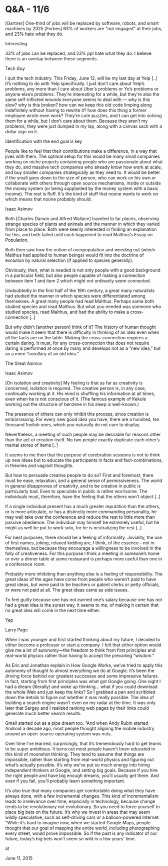 # Q&A - 11/6
[Gartner] One-third of jobs will be replaced by software, robots, and smart machines by 2025 [Forbes] 63% of workers are "not engaged" at their jobs, and 23% hate what they do.

Interesting

33% of jobs can be replaced, and 23% ppl hate what they do. I believe there is an overlap between these segments.

Tech Guy

I quit the tech industry. This Friday, June 12, will be my last day at Yelp [..] It’s nothing to do with Yelp specifically. I just don’t care about Yelp’s problems, any more than I care about Uber’s problems or Yo’s problems or anyone else’s problems. They’re interesting for a while, but they’re also the same self-inflicted wounds everyone seems to deal with — why is this slow? why is this broken? how can we keep this old code limping along indefinitely without having to rewrite it? how does this thing a former employee wrote even work? They’re cute puzzles, and I can get into solving them for a while, but I don’t care about them. Because they aren’t my problems; they were just dumped in my lap, along with a canvas sack with a dollar sign on it.

Identification with the end goal is key

People like to feel that their contributions make a difference, in a way that jives with them. The optimal setup for this would be many small companies working on niche projects containing people who are passionate about what they do, and massive tech companies who already know how work at scale, and buy smaller companies strategically as they need to. It would be better if the small goes down to the size of person, who can work on his own or collaborate with others through open source mechanisms, inside or outside the money system (or being supplanted by the money system with a basic income). The rest is fluff. It's the kind of stuff that noone wants to work on which means that noone probably should.

Isaac Asimov

Both [Charles Darwin and Alfred Wallace] traveled to far places, observing strange species of plants and animals and the manner in which they varied from place to place. Both were keenly interested in finding an explanation for this, and both failed until each happened to read Malthus’s Essay on Population.

Both then saw how the notion of overpopulation and weeding out (which Malthus had applied to human beings) would fit into the doctrine of evolution by natural selection (if applied to species generally).

Obviously, then, what is needed is not only people with a good background in a particular field, but also people capable of making a connection between item 1 and item 2 which might not ordinarily seem connected.

Undoubtedly in the first half of the 19th century, a great many naturalists had studied the manner in which species were differentiated among themselves. A great many people had read Malthus. Perhaps some both studied species and read Malthus. But what you needed was someone who studied species, read Malthus, and had the ability to make a cross-connection [..]

But why didn’t [another person] think of it? The history of human thought would make it seem that there is difficulty in thinking of an idea even when all the facts are on the table. Making the cross-connection requires a certain daring. It must, for any cross-connection that does not require daring is performed at once by many and develops not as a “new idea,” but as a mere “corollary of an old idea.”

The Great Asimov

Isaac Asimov 

[On isolation and creativity] My feeling is that as far as creativity is concerned, isolation is required. The creative person is, in any case, continually working at it. His mind is shuffling his information at all times, even when he is not conscious of it. (The famous example of Kekule working out the structure of benzene in his sleep is well-known.)

The presence of others can only inhibit this process, since creation is embarrassing. For every new good idea you have, there are a hundred, ten thousand foolish ones, which you naturally do not care to display.

Nevertheless, a meeting of such people may be desirable for reasons other than the act of creation itself. No two people exactly duplicate each other’s mental stores of items [..] 

It seems to me then that the purpose of cerebration sessions is not to think up new ideas but to educate the participants in facts and fact-combinations, in theories and vagrant thoughts.

But how to persuade creative people to do so? First and foremost, there must be ease, relaxation, and a general sense of permissiveness. The world in general disapproves of creativity, and to be creative in public is particularly bad. Even to speculate in public is rather worrisome. The individuals must, therefore, have the feeling that the others won’t object [..]

If a single individual present has a much greater reputation than the others, or is more articulate, or has a distinctly more commanding personality, he may well take over the conference and reduce the rest to little more than passive obedience. The individual may himself be extremely useful, but he might as well be put to work solo, for he is neutralizing the rest [..]

For best purposes, there should be a feeling of informality. Joviality, the use of first names, joking, relaxed kidding are, I think, of the essence—not in themselves, but because they encourage a willingness to be involved in the folly of creativeness. For this purpose I think a meeting in someone’s home or over a dinner table at some restaurant is perhaps more useful than one in a conference room.

Probably more inhibiting than anything else is a feeling of responsibility. The great ideas of the ages have come from people who weren’t paid to have great ideas, but were paid to be teachers or patent clerks or petty officials, or were not paid at all. The great ideas came as side issues.

To feel guilty because one has not earned one’s salary because one has not had a great idea is the surest way, it seems to me, of making it certain that no great idea will come in the next time either.

Yep

Larry Page

When I was younger and first started thinking about my future, I decided to either become a professor or start a company. I felt that either option would give me a lot of autonomy—the freedom to think from first principles and real-world physics rather than having to accept the prevailing “wisdom.”

As Eric and Jonathan explain in How Google Works, we’ve tried to apply this autonomy of thought to almost everything we do at Google. It’s been the driving force behind our greatest successes and some impressive failures. In fact, starting from first principles was what got Google going. One night I had a dream (literally) and woke up thinking… what if you could download the whole Web and just keep the links? So I grabbed a pen and scribbled down the details to figure out whether it was really possible. The idea of building a search engine wasn’t even on my radar at the time. It was only later that Sergey and I realized ranking web pages by their links could generate much better search results.

Gmail started out as a pipe dream too. “And when Andy Rubin started Android a decade ago, most people thought aligning the mobile industry around an open-source operating system was nuts.

Over time I’ve learned, surprisingly, that it’s tremendously hard to get teams to be super ambitious. It turns out most people haven’t been educated in this kind of moonshot thinking. They tend to assume that things are impossible, rather than starting from real-world physics and figuring out what’s actually possible. It’s why we’ve put so much energy into hiring independent thinkers at Google, and setting big goals. Because if you hire the right people and have big enough dreams, you’ll usually get there. And even if you fail, you’ll probably learn something important.

It’s also true that many companies get comfortable doing what they have always done, with a few incremental changes. This kind of incrementalism leads to irrelevance over time, especially in technology, because change tends to be revolutionary not evolutionary. So you need to force yourself to place big bets on the future. It’s why we invest in areas that may seem wildly speculative, such as self-driving cars or a balloon-powered Internet. “While it’s hard to imagine now, when we started Google Maps, people thought that our goal of mapping the entire world, including photographing every street, would prove impossible. So if the past is any indicator of our future, today’s big bets won’t seem so wild in a few years’ time.








at

June 11, 2015















